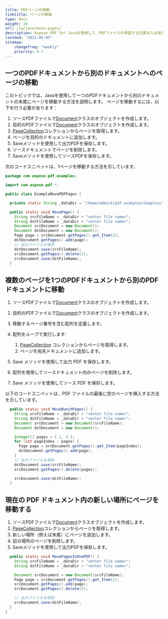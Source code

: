 ```yaml
---
title: PDFページの移動
linktitle: ページの移動
type: docs
weight: 20
url: /ja/java/move-pages/
description: Aspose.PDF for Javaを使用して、PDFファイルの希望する位置または末尾にページを移動してみてください。
lastmod: "2021-06-05"
sitemap:
    changefreq: "weekly"
    priority: 0.7
---
```


## 一つのPDFドキュメントから別のドキュメントへのページの移動

このトピックでは、Javaを使用して一つのPDFドキュメントから別のドキュメントの末尾にページを移動する方法を説明します。
ページを移動するには、以下を行う必要があります：

1. ソースPDFファイルで[Document](https://reference.aspose.com/pdf/java/com.aspose.pdf/Document)クラスのオブジェクトを作成します。
1. 目的のPDFファイルで[Document](https://reference.aspose.com/pdf/java/com.aspose.pdf/Document)クラスのオブジェクトを作成します。
1. [PageCollection](https://reference.aspose.com/pdf/java/com.aspose.pdf/class-use/PageCollection)コレクションからページを取得します。
1. ページを目的のドキュメントに追加します。
1. Saveメソッドを使用して出力PDFを保存します。
1. ソースドキュメントでページを削除します。
1. Saveメソッドを使用してソースPDFを保存します。

次のコードスニペットは、1ページを移動する方法を示しています。

```java
package com.aspose.pdf.examples;

import com.aspose.pdf.*;

public class ExampleMovePDFPages {

  private static String _dataDir = "/home/admin1/pdf-examples/Samples/";

  public static void MovePage() {
    String srcFileName = _dataDir + "<enter file name>";
    String dstFileName = _dataDir + "<enter file name>";
    Document srcDocument = new Document();
    Document dstDocument = new Document();
    Page page = srcDocument.getPages().get_Item(2);
    dstDocument.getPages().add(page);
    // 出力ファイルを保存
    dstDocument.save(srcFileName);
    srcDocument.getPages().delete(2);
    srcDocument.save(dstFileName);
  }
```

## 複数のページを1つのPDFドキュメントから別のPDFドキュメントに移動

1. ソースPDFファイルで[Document](https://reference.aspose.com/pdf/java/com.aspose.pdf/Document)クラスのオブジェクトを作成します。
1. 目的のPDFファイルで[Document](https://reference.aspose.com/pdf/java/com.aspose.pdf/Document)クラスのオブジェクトを作成します。
1. 移動するページ番号を含む配列を定義します。

1. 配列をループで実行します:
    1. [PageCollection](https://reference.aspose.com/pdf/java/com.aspose.pdf/class-use/PageCollection) コレクションからページを取得します。
    1. ページを宛先ドキュメントに追加します。
1. Save メソッドを使用して出力 PDF を保存します。
1. 配列を使用してソースドキュメント内のページを削除します。
1. Save メソッドを使用してソース PDF を保存します。

以下のコードスニペットは、PDF ファイルの最後に空のページを挿入する方法を示しています。

```java
  public static void MoveBunchPages() {
    String srcFileName = _dataDir + "<enter file name>";
    String dstFileName = _dataDir + "<enter file name>";
    Document srcDocument = new Document(srcFileName);
    Document dstDocument = new Document();

    Integer[] pages = { 1, 3 };
    for (int pageIndex : pages) {
      Page page = srcDocument.getPages().get_Item(pageIndex);
      dstDocument.getPages().add(page);
    }
    // 出力ファイルを保存
    dstDocument.save(srcFileName);
    srcDocument.getPages().delete(pages);

    srcDocument.save(dstFileName);
  }
```

## 現在の PDF ドキュメント内の新しい場所にページを移動する

1. ソースPDFファイルで[Document](https://reference.aspose.com/pdf/java/com.aspose.pdf/Document)クラスオブジェクトを作成します。
1. [PageCollection](https://reference.aspose.com/pdf/java/com.aspose.pdf/class-use/PageCollection)コレクションからページを取得します。
1. 新しい場所（例えば末尾）にページを追加します。
1. 前の場所のページを削除します。
1. Saveメソッドを使用して出力PDFを保存します。

```java
  public static void MovePagesInOnePDF() {
    String srcFileName = _dataDir + "<enter file name>";
    String dstFileName = _dataDir + "<enter file name>";

    Document srcDocument = new Document(srcFileName);
    Page page = srcDocument.getPages().get_Item(2);
    srcDocument.getPages().add(page);
    srcDocument.getPages().delete(2);

    // 出力ファイルを保存
    srcDocument.save(dstFileName);
  }
}
```